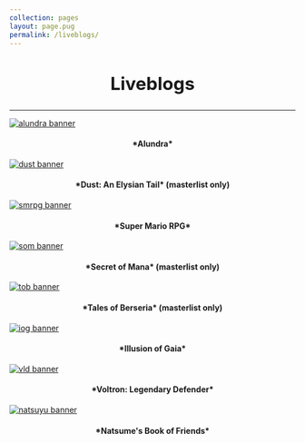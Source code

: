 ```yaml
---
collection: pages
layout: page.pug
permalink: /liveblogs/
---
```


<h2 style="text-align: center; font-size: 2.25em;">Liveblogs</h2>

---

[<img src="" alt="alundra banner" class="banner" />](./alundra/)
<h4 style="text-align: center;">*Alundra*</h4>

[<img src="" alt="dust banner" class="banner" />](./dust/masterlist/)
<h4 style="text-align: center;">*Dust: An Elysian Tail* (masterlist only)</h4>

[<img src="" alt="smrpg banner" class="banner" />](./smrpg/)
<h4 style="text-align: center;">*Super Mario RPG*</h4>

[<img src="" alt="som banner" class="banner" />](./som/masterlist/)
<h4 style="text-align: center;">*Secret of Mana* (masterlist only)</h4>

[<img src="" alt="tob banner" class="banner" />](./tob/masterlist/)
<h4 style="text-align: center;">*Tales of Berseria* (masterlist only)</h4>

[<img src="" alt="iog banner" class="banner" />](./iog/masterlist/)
<h4 style="text-align: center;">*Illusion of Gaia*</h4>

[<img src="" alt="vld banner" class="banner" />](./vld/)
<h4 style="text-align: center;">*Voltron: Legendary Defender*</h4>

[<img src="" alt="natsuyu banner" class="banner" />](./natsuyu/)
<h4 style="text-align: center;">*Natsume's Book of Friends*</h4>